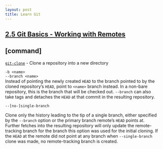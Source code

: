 ```yaml
---
layout: post
title: Learn Git
---
```


## [2.5 Git Basics - Working with Remotes](https://git-scm.com/book/en/v2/Git-Basics-Working-with-Remotes)

## [command]

[`git-clone`](https://www.git-scm.com/docs/git-clone) - Clone a repository into a new directory

`-b <name>`  
`--branch <name>`  
Instead of pointing the newly created `HEAD` to the branch pointed to by the cloned repository’s `HEAD`, point to `<name>` branch instead. In a non-bare repository, this is the branch that will be checked out. `--branch` can also take tags and detaches the `HEAD` at that commit in the resulting repository.

`--[no-]single-branch`

Clone only the history leading to the tip of a single branch, either specified by the `--branch` option or the primary branch remote’s `HEAD` points at. Further fetches into the resulting repository will only update the remote-tracking branch for the branch this option was used for the initial cloning. If the `HEAD` at the remote did not point at any branch when `--single-branch` clone was made, no remote-tracking branch is created.
